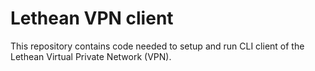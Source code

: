 # Lethean VPN client
This repository contains code needed to setup and run CLI client of the Lethean Virtual Private Network (VPN).


